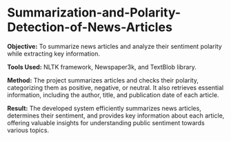 # Summarization-and-Polarity-Detection-of-News-Articles

**Objective:** To summarize news articles and analyze their sentiment polarity while extracting key information.

**Tools Used:** NLTK framework, Newspaper3k, and TextBlob library.

**Method:** The project summarizes articles and checks their polarity, categorizing them as positive, negative, or neutral. It also retrieves essential information, including the author, title, and publication date of each article.

**Result:** The developed system efficiently summarizes news articles, determines their sentiment, and provides key information about each article, offering valuable insights for understanding public sentiment towards various topics.
